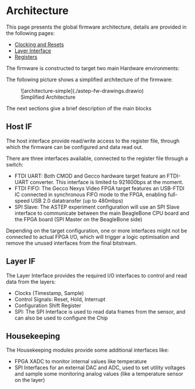 # Architecture

This page presents the global firmware architecture, details are provided in the following pages:

- [Clocking and Resets](./clocking_reset_startup.md)
- [Layer Interface](./layer_if.md)
- [Registers](./main_rfg.md)

The firmware is constructed to target two main Hardware environments:

The following picture shows a simplified architecture of the firmware: 

<figure markdown>
  ![architecture-simple](./astep-fw-drawings.drawio)
  <figcaption>Simplified Architecture</figcaption>
</figure>

The next sections give a brief description of the main blocks 

## Host IF 

The host interface provide read/write access to the register file, through which the firmware can be configured and data read out. 

There are three interfaces available, connected to the register file through a switch: 

- FTDI UART: Both CMOD and Gecco hardware target feature an FTDI-UART converter. This interface is limited to 921600bps at the moment. 
- FTDI FIFO: The Gecco Nexys Video FPGA target features an USB-FTDI IC connected in synchronous FIFO mode to the FPGA, enabling full-speed USB 2.0 datatransfer (up to 480mbps)
- SPI Slave: The ASTEP experiment configuration will use an SPI Slave interface to communicate between the main BeagleBone CPU board and the FPGA board (SPI Master on the BeagleBone side)

Depending on the target configuration, one or more interfaces might not be connected to actual FPGA I/O, which will trigger a logic optimisation and remove the unused interfaces from the final bitstream.

## Layer IF 

The Layer Interface provides the required I/O interfaces to control and read data from the layers: 

- Clocks (Timestamp, Sample)
- Control Signals: Reset, Hold, Interrupt
- Configuration Shift Register
- SPI: The SPI Interface is used to read data frames from the sensor, and can also be used to configure the Chip 

## Housekeeping 

The Housekeeping modules provide some additional interfaces like: 

- FPGA XADC to monitor internal values like temperature 
- SPI Interfaces for an external DAC and ADC, used to set utility voltages and sample some monitoring analog values (like a temperature sensor on the layer)